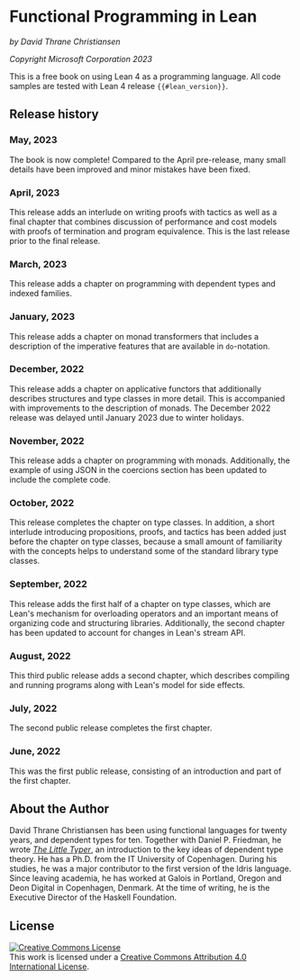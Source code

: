# Functional Programming in Lean

*by David Thrane Christiansen*

*Copyright Microsoft Corporation 2023*



This is a free book on using Lean 4 as a programming language. All code samples are tested with Lean 4 release `{{#lean_version}}`.

## Release history

### May, 2023

The book is now complete! Compared to the April pre-release, many small details have been improved and minor mistakes have been fixed.

### April, 2023

This release adds an interlude on writing proofs with tactics as well as a final chapter that combines discussion of performance and cost models with proofs of termination and program equivalence.
This is the last release prior to the final release.

### March, 2023

This release adds a chapter on programming with dependent types and indexed families.

### January, 2023

This release adds a chapter on monad transformers that includes a description of the imperative features that are available in `do`-notation.

### December, 2022

This release adds a chapter on applicative functors that additionally describes structures and type classes in more detail.
This is accompanied with improvements to the description of monads.
The December 2022 release was delayed until January 2023 due to winter holidays.

### November, 2022
This release adds a chapter on programming with monads. Additionally, the example of using JSON in the coercions section has been updated to include the complete code.

### October, 2022

This release completes the chapter on type classes. In addition, a short interlude introducing propositions, proofs, and tactics has been added just before the chapter on type classes, because a small amount of familiarity with the concepts helps to understand some of the standard library type classes.

### September, 2022

This release adds the first half of a chapter on type classes, which are Lean's mechanism for overloading operators and an important means of organizing code and structuring libraries. Additionally, the second chapter has been updated to account for changes in Lean's stream API.

### August, 2022

This third public release adds a second chapter, which describes compiling and running programs along with Lean's model for side effects.

### July, 2022

The second public release completes the first chapter.

### June, 2022

This was the first public release, consisting of an introduction and part of the first chapter.

## About the Author

David Thrane Christiansen has been using functional languages for twenty years, and dependent types for ten.
Together with Daniel P. Friedman, he wrote [_The Little Typer_](https://thelittletyper.com/), an introduction to the key ideas of dependent type theory.
He has a Ph.D. from the IT University of Copenhagen.
During his studies, he was a major contributor to the first version of the Idris language.
Since leaving academia, he has worked at Galois in Portland, Oregon and Deon Digital in Copenhagen, Denmark.
At the time of writing, he is the Executive Director of the Haskell Foundation.

## License

<a rel="license" href="http://creativecommons.org/licenses/by/4.0/"><img alt="Creative Commons License" style="border-width:0" src="https://i.creativecommons.org/l/by/4.0/88x31.png" /></a><br />This work is licensed under a <a rel="license" href="http://creativecommons.org/licenses/by/4.0/">Creative Commons Attribution 4.0 International License</a>.
